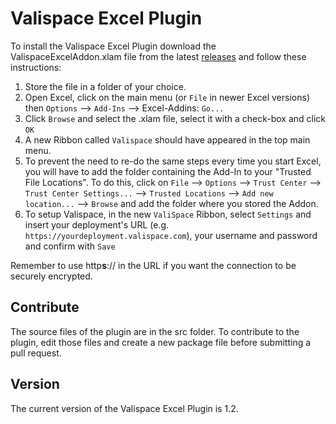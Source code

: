 # Valispace Excel Plugin

To install the Valispace Excel Plugin download the ValispaceExcelAddon.xlam file from the latest [releases](https://github.com/valispace/ValispaceExcelPlugin/releases "ExcelPlugin Releases") and follow these instructions:

1) Store the file in a folder of your choice.  
2) Open Excel, click on the main menu (or `File` in newer Excel versions) then `Options` --> `Add-Ins` --> Excel-Addins: `Go...`  
3) Click `Browse` and select the .xlam file, select it with a check-box and click `OK`  
4) A new Ribbon called `Valispace` should have appeared in the top main menu.  
5) To prevent the need to re-do the same steps every time you start Excel, you will have to add the folder containing the Add-In to your "Trusted File Locations". To do this, click on `File` --> `Options` --> `Trust Center` --> `Trust Center Settings...` --> `Trusted Locations` --> `Add new location...` --> `Browse` and add the folder where you stored the Addon.  
6) To setup Valispace, in the new `ValiSpace` Ribbon, select `Settings` and insert your deployment's URL (e.g. `https://yourdeployment.valispace.com`), your username and password and confirm with `Save`

Remember to use http**s**:// in the URL if you want the connection to be securely encrypted.

## Contribute

The source files of the plugin are in the src folder. To contribute to the plugin, edit those files and create a new package file before submitting a pull request.

## Version

The current version of the Valispace Excel Plugin is 1.2.
